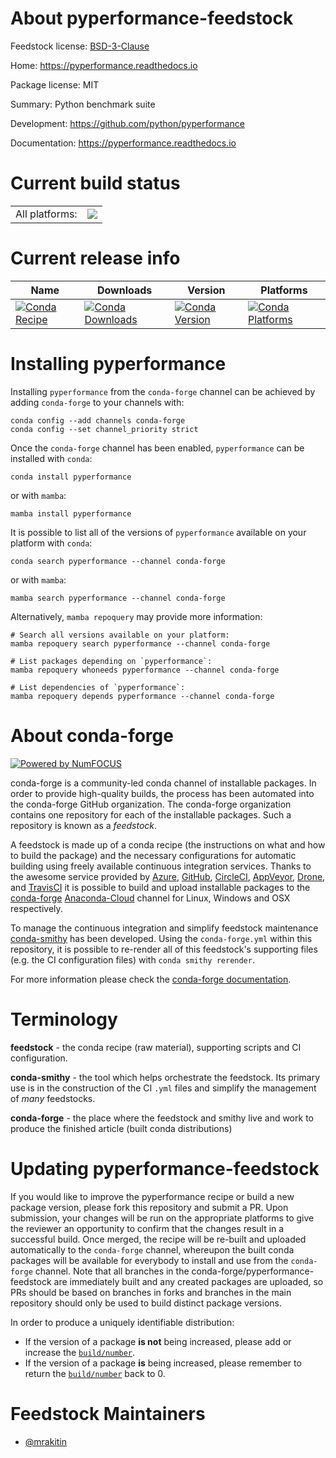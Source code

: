 About pyperformance-feedstock
=============================

Feedstock license: [BSD-3-Clause](https://github.com/conda-forge/pyperformance-feedstock/blob/main/LICENSE.txt)

Home: https://pyperformance.readthedocs.io

Package license: MIT

Summary: Python benchmark suite

Development: https://github.com/python/pyperformance

Documentation: https://pyperformance.readthedocs.io

Current build status
====================


<table><tr><td>All platforms:</td>
    <td>
      <a href="https://dev.azure.com/conda-forge/feedstock-builds/_build/latest?definitionId=14258&branchName=main">
        <img src="https://dev.azure.com/conda-forge/feedstock-builds/_apis/build/status/pyperformance-feedstock?branchName=main">
      </a>
    </td>
  </tr>
</table>

Current release info
====================

| Name | Downloads | Version | Platforms |
| --- | --- | --- | --- |
| [![Conda Recipe](https://img.shields.io/badge/recipe-pyperformance-green.svg)](https://anaconda.org/conda-forge/pyperformance) | [![Conda Downloads](https://img.shields.io/conda/dn/conda-forge/pyperformance.svg)](https://anaconda.org/conda-forge/pyperformance) | [![Conda Version](https://img.shields.io/conda/vn/conda-forge/pyperformance.svg)](https://anaconda.org/conda-forge/pyperformance) | [![Conda Platforms](https://img.shields.io/conda/pn/conda-forge/pyperformance.svg)](https://anaconda.org/conda-forge/pyperformance) |

Installing pyperformance
========================

Installing `pyperformance` from the `conda-forge` channel can be achieved by adding `conda-forge` to your channels with:

```
conda config --add channels conda-forge
conda config --set channel_priority strict
```

Once the `conda-forge` channel has been enabled, `pyperformance` can be installed with `conda`:

```
conda install pyperformance
```

or with `mamba`:

```
mamba install pyperformance
```

It is possible to list all of the versions of `pyperformance` available on your platform with `conda`:

```
conda search pyperformance --channel conda-forge
```

or with `mamba`:

```
mamba search pyperformance --channel conda-forge
```

Alternatively, `mamba repoquery` may provide more information:

```
# Search all versions available on your platform:
mamba repoquery search pyperformance --channel conda-forge

# List packages depending on `pyperformance`:
mamba repoquery whoneeds pyperformance --channel conda-forge

# List dependencies of `pyperformance`:
mamba repoquery depends pyperformance --channel conda-forge
```


About conda-forge
=================

[![Powered by
NumFOCUS](https://img.shields.io/badge/powered%20by-NumFOCUS-orange.svg?style=flat&colorA=E1523D&colorB=007D8A)](https://numfocus.org)

conda-forge is a community-led conda channel of installable packages.
In order to provide high-quality builds, the process has been automated into the
conda-forge GitHub organization. The conda-forge organization contains one repository
for each of the installable packages. Such a repository is known as a *feedstock*.

A feedstock is made up of a conda recipe (the instructions on what and how to build
the package) and the necessary configurations for automatic building using freely
available continuous integration services. Thanks to the awesome service provided by
[Azure](https://azure.microsoft.com/en-us/services/devops/), [GitHub](https://github.com/),
[CircleCI](https://circleci.com/), [AppVeyor](https://www.appveyor.com/),
[Drone](https://cloud.drone.io/welcome), and [TravisCI](https://travis-ci.com/)
it is possible to build and upload installable packages to the
[conda-forge](https://anaconda.org/conda-forge) [Anaconda-Cloud](https://anaconda.org/)
channel for Linux, Windows and OSX respectively.

To manage the continuous integration and simplify feedstock maintenance
[conda-smithy](https://github.com/conda-forge/conda-smithy) has been developed.
Using the ``conda-forge.yml`` within this repository, it is possible to re-render all of
this feedstock's supporting files (e.g. the CI configuration files) with ``conda smithy rerender``.

For more information please check the [conda-forge documentation](https://conda-forge.org/docs/).

Terminology
===========

**feedstock** - the conda recipe (raw material), supporting scripts and CI configuration.

**conda-smithy** - the tool which helps orchestrate the feedstock.
                   Its primary use is in the construction of the CI ``.yml`` files
                   and simplify the management of *many* feedstocks.

**conda-forge** - the place where the feedstock and smithy live and work to
                  produce the finished article (built conda distributions)


Updating pyperformance-feedstock
================================

If you would like to improve the pyperformance recipe or build a new
package version, please fork this repository and submit a PR. Upon submission,
your changes will be run on the appropriate platforms to give the reviewer an
opportunity to confirm that the changes result in a successful build. Once
merged, the recipe will be re-built and uploaded automatically to the
`conda-forge` channel, whereupon the built conda packages will be available for
everybody to install and use from the `conda-forge` channel.
Note that all branches in the conda-forge/pyperformance-feedstock are
immediately built and any created packages are uploaded, so PRs should be based
on branches in forks and branches in the main repository should only be used to
build distinct package versions.

In order to produce a uniquely identifiable distribution:
 * If the version of a package **is not** being increased, please add or increase
   the [``build/number``](https://docs.conda.io/projects/conda-build/en/latest/resources/define-metadata.html#build-number-and-string).
 * If the version of a package **is** being increased, please remember to return
   the [``build/number``](https://docs.conda.io/projects/conda-build/en/latest/resources/define-metadata.html#build-number-and-string)
   back to 0.

Feedstock Maintainers
=====================

* [@mrakitin](https://github.com/mrakitin/)


